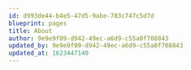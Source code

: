 ```yaml
---
id: d993de44-b4e5-47d5-9abe-783c747c5d7d
blueprint: pages
title: About
author: 9e9e9f09-d942-49ec-a6d9-c55a0f708843
updated_by: 9e9e9f09-d942-49ec-a6d9-c55a0f708843
updated_at: 1623447140
---
```

